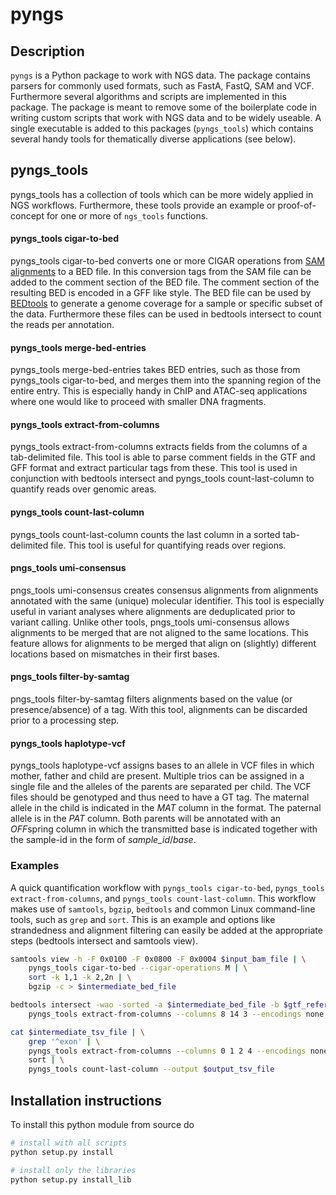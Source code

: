 # pyngs

## Description

`pyngs` is a Python package to work with NGS data. The package contains parsers for commonly used
formats, such as FastA, FastQ, SAM and VCF. Furthermore several algorithms and scripts are
implemented in this package. The package is meant to remove some of the boilerplate code in
writing custom scripts that work with NGS data and to be widely useable. A single executable
is added to this packages (`pyngs_tools`) which contains several handy
tools for thematically diverse applications (see below).

## pyngs_tools

pyngs_tools has a collection of tools which can be more widely applied in NGS workflows. Furthermore,
these tools provide an example or proof-of-concept for one or more of `ngs_tools`  functions.

#### pyngs_tools cigar-to-bed

pyngs_tools cigar-to-bed converts one or more CIGAR operations from [SAM alignments](https://github.com/samtools/hts-specs)
to a BED file. In this conversion tags from the SAM file can be added to the comment section of the BED file. The comment
section of the resulting BED is encoded in a GFF like style. The BED file can be used by [BEDtools](https://bedtools.readthedocs.io/en/latest/) to
generate a genome coverage for a sample or specific subset of the data. Furthermore these files can be used in
bedtools intersect to count the reads per annotation.

#### pyngs_tools merge-bed-entries

pyngs_tools merge-bed-entries takes BED entries, such as those from pyngs_tools cigar-to-bed, and merges them
into the spanning region of the entire entry. This is especially handy in ChIP and ATAC-seq applications where one
would like to proceed with smaller DNA fragments.

#### pyngs_tools extract-from-columns

pyngs_tools extract-from-columns extracts fields from the columns of a tab-delimited file. This tool is able to
parse comment fields in the GTF and GFF format and extract particular tags from these. This tool is used in conjunction
with bedtools intersect and pyngs_tools count-last-column to quantify reads over genomic areas.

#### pyngs_tools count-last-column

pyngs_tools count-last-column counts the last column in a sorted tab-delimited file. This tool is useful for
quantifying reads over regions.

#### pngs_tools umi-consensus

pngs_tools umi-consensus creates consensus alignments from alignments annotated with the same (unique) molecular
identifier. This tool is especially useful in variant analyses where alignments are deduplicated prior to variant
calling. Unlike other tools, pngs_tools umi-consensus allows alignments to be merged that are not aligned to the
same locations. This feature allows for alignments to be merged that align on (slightly) different locations based on
mismatches in their first bases.

#### pngs_tools filter-by-samtag

pngs_tools filter-by-samtag filters alignments based on the value (or presence/absence) of a tag. With this tool,
alignments can be discarded prior to a processing step.

#### pyngs_tools haplotype-vcf

pyngs_tools haplotype-vcf assigns bases to an allele in VCF files in which mother, father and child are present.
Multiple trios can be assigned in a single file and the alleles of the parents are separated per child. The VCF files
should be genotyped and thus need to have a GT tag. The maternal allele in the child is indicated in the *MAT* column
in the format. The paternal allele is in the *PAT* column. Both parents will be annotated with an *OFF*spring column in
which the transmitted base is indicated together with the sample-id in the form of *sample_id*/*base*.

### Examples

A quick quantification workflow with `pyngs_tools cigar-to-bed`, `pyngs_tools extract-from-columns`, and
`pyngs_tools count-last-column`. This workflow makes use of `samtools`, `bgzip`, `bedtools` and common
Linux command-line tools, such as `grep` and `sort`. This is an example and options like strandedness and
alignment filtering can easily be added at the appropriate steps (bedtools intersect and samtools view).

```bash
samtools view -h -F 0x0100 -F 0x0800 -F 0x0004 $input_bam_file | \
    pyngs_tools cigar-to-bed --cigar-operations M | \
    sort -k 1,1 -k 2,2n | \
    bgzip -c > $intermediate_bed_file

bedtools intersect -wao -sorted -a $intermediate_bed_file -b $gtf_reference_file | \
    pyngs_tools extract-from-columns --columns 8 14 3 --encodings none gtf gff --fields X gene_biotype,gene_name,gene_id,transcript_id READNAME --output $intermediate_tsv_file

cat $intermediate_tsv_file | \
    grep '^exon' | \
    pyngs_tools extract-from-columns --columns 0 1 2 4 --encodings none none none none --fields X X X X \
    sort | \
    pyngs_tools count-last-column --output $output_tsv_file
```

## Installation instructions

To install this python module from source do

```bash
# install with all scripts
python setup.py install

# install only the libraries
python setup.py install_lib
```
